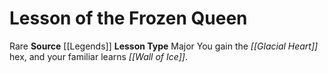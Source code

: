 ﻿---
id: '11'
name: Lesson of the Frozen Queen
rarity: Rare
source: '[[DATABASE/source/Legends|Legends]]'
trait:
- '[[DATABASE/trait/Rare|Rare]]'
type: Witch Lesson

---
# Lesson of the Frozen Queen

<span class="trait-rare item-trait">Rare</span>
**Source** [[Legends]]
**Lesson Type** Major
You gain the _[[Glacial Heart]]_ hex, and your familiar learns _[[Wall of Ice]]_.